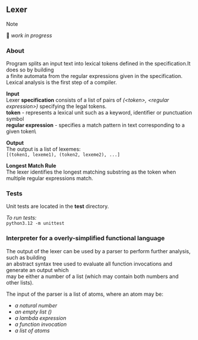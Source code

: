 ## Lexer
> [!NOTE]
> :construction: *work in progress*

### About
Program splits an input text into lexical tokens defined in the specification.It does so by building\
a finite automata from the regular expressions given in the specification.\
Lexical analysis is the first step of a compiler.

**Input**\
Lexer **specification** consists of a list of pairs of *(\<token\>, \<regular expression\>)* specifying the legal tokens.\
**token** - represents a lexical unit such as a keyword, identifier or punctuation symbol\
**regular expression** - specifies a match pattern in text corresponding to a given token\

**Output**\
The output is a list of lexemes:\
`[(token1, lexeme1), (token2, lexeme2), ...]`

**Longest Match Rule**\
The lexer identifies the longest matching substring as the token when multiple regular expressions match.

### Tests
Unit tests are located in the **test** directory.

*To run tests:*\
`python3.12 -m unittest`

### Interpreter for a overly-simplified functional language
The output of the lexer can be used by a parser to perform further analysis, such as building\
an abstract syntax tree used to evaluate all function invocations and generate an output which\
may be either a number of a list (which may contain both numbers and other lists).

The input of the parser is a list of atoms, where an atom may be:
- *a natural number*
- *an empty list ()*
- *a lambda expression*
- *a function invocation*
- *a list of atoms*

